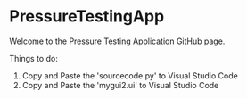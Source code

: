 # PressureTestingApp

Welcome to the Pressure Testing Application GitHub page.

Things to do:
1. Copy and Paste the 'sourcecode.py' to Visual Studio Code
2. Copy and Paste the 'mygui2.ui' to Visual Studio Code
